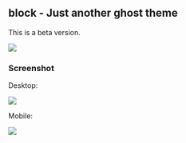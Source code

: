 block - Just another ghost theme
---

This is a beta version.

![](https://raw.githubusercontent.com/ygbhf/block/master/assets/browser.jpg)


### Screenshot

Desktop:

![](https://raw.githubusercontent.com/ygbhf/block/master/assets/screenshot-desktop.png)

Mobile:

![](https://raw.githubusercontent.com/ygbhf/block/master/assets/screenshot-mobile.png)